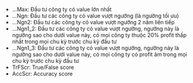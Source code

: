 * ...Max: Đầu tư công ty có value lớn nhất
* ...Ngn: Đầu tư các công ty có value vượt ngưỡng (là ngưỡng tối ưu)
* ...Ngn2: Đầu tư các công ty có value vượt ngưỡng 2 năm liên tiếp
* ...Ngn1_2: Đầu tư các công ty có value vượt ngưỡng, ngưỡng này là ngưỡng sao cho dưới value này, có mọi công ty thuộc 20% profit thấp nhất trong mọi chu kỳ trước chu kỳ đầu tư
* ...Ngn1_3: Đầu tư các công ty có value vượt ngưỡng, ngưỡng này là ngưỡng sao cho dưới value này, có mọi công ty có profit âm trong mọi chu kỳ trước chu kỳ đầu tư
* TrFScr: True/False score
* AccScr: Accuracy score
